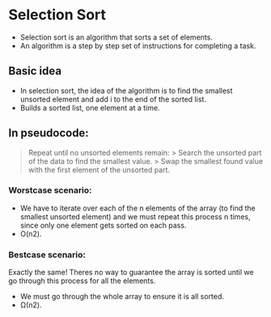 # Selection Sort
- Selection sort is an algorithm that sorts a set of elements.
- An algorithm is a step by step set of instructions for completing a task. 

## Basic idea
- In selection sort, the idea of the algorithm is to find the smallest unsorted element and add i to the end of the sorted list.
- Builds a sorted list, one element at a time.

## In pseudocode:
> Repeat until no unsorted elements remain:
    > Search the unsorted part of the data to find the smallest value.
    > Swap the smallest found value with the first element of the unsorted part.

### Worstcase scenario:
- We have to iterate over each of the n elements of the array (to find the smallest unsorted element) and we must repeat this process n times, since only one element gets sorted on each pass.
- O(n2).

### Bestcase scenario:
Exactly the same! Theres no way to guarantee the array is sorted until we go through this process for all the elements.
- We must go through the whole array to ensure it is all sorted.
- Ω(n2).